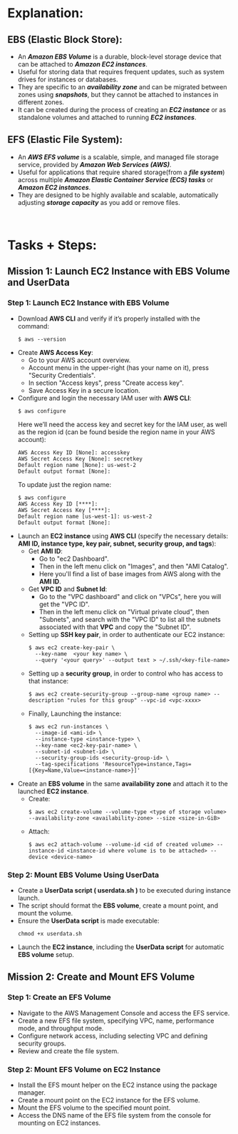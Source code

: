 # Explanation:
## EBS (Elastic Block Store):
* An ***Amazon EBS Volume*** is a durable, block-level storage device that can be attached to ***Amazon EC2 instances***. <br/>
* Useful for storing data that requires frequent updates, such as system drives for instances or databases. <br/>
* They are specific to an ***availability zone*** and can be migrated between zones using ***snapshots***, but they cannot be attached to instances in different zones. <br/>
* It can be created during the process of creating an ***EC2 instance*** or as standalone volumes and attached to running ***EC2 instances***. <br/>

## EFS (Elastic File System):
* An ***AWS EFS volume*** is a scalable, simple, and managed file storage service, provided by ***Amazon Web Services (AWS)***. <br/>
* Useful for applications that require shared storage(from a ***file system***) across multiple ***Amazon Elastic Container Service (ECS) tasks*** or ***Amazon EC2 instances***. <br/>
* They are designed to be highly available and scalable, automatically adjusting ***storage capacity*** as you add or remove files. <br/>

<br/>

# Tasks + Steps:
## Mission 1: Launch EC2 Instance with EBS Volume and UserData
### Step 1: Launch EC2 Instance with EBS Volume
* Download **AWS CLI** and verify if it’s properly installed with the command:
  ```
  $ aws --version
  ```
* Create **AWS Access Key**:
  - Go to your AWS account overview.
  - Account menu in the upper-right (has your name on it), press "Security Credentials".
  - In section "Access keys", press "Create access key".
  - Save Access Key in a secure location.
* Configure and login the necessary IAM user with **AWS CLI**:
  ```
  $ aws configure
  ```
  Here we’ll need the access key and secret key for the IAM user, as well as the region id (can be found beside the region name in your AWS account):
  ```
  AWS Access Key ID [None]: accesskey
  AWS Secret Access Key [None]: secretkey
  Default region name [None]: us-west-2
  Default output format [None]:
  ```
  To update just the region name:
  ```
  $ aws configure
  AWS Access Key ID [****]:
  AWS Secret Access Key [****]:
  Default region name [us-west-1]: us-west-2
  Default output format [None]:
  ```
* Launch an **EC2 instance** using **AWS CLI** (specify the necessary details: **AMI ID, instance type, key pair, subnet, security group, and tags**):
  - Get **AMI ID**:
    - Go to "ec2 Dashboard".
    - Then in the left menu click on "Images", and then "AMI Catalog".
    - Here you'll find a list of base images from AWS along with the **AMI ID**.
  - Get **VPC ID** and **Subnet Id**:
    - Go to the "VPC dashboard" and click on "VPCs", here you will get the "VPC ID".
    - Then in the left menu click on "Virtual private cloud", then "Subnets", and search with the "VPC ID" to list all the subnets associated with that **VPC** and copy the "Subnet ID".
  - Setting up **SSH key pair**, in order to authenticate our EC2 instance:
    ```
    $ aws ec2 create-key-pair \       
      --key-name  <your key name> \
      --query '<your query>' --output text > ~/.ssh/<key-file-name>
    ```
  - Setting up a **security group**, in order to control who has access to that instance:
    ```
    $ aws ec2 create-security-group --group-name <group name> --description "rules for this group" --vpc-id <vpc-xxxx>
    ```
  - Finally, Launching the instance:
    ```
    $ aws ec2 run-instances \
      --image-id <ami-id> \
      --instance-type <instance-type> \
      --key-name <ec2-key-pair-name> \
      --subnet-id <subnet-id> \
      --security-group-ids <security-group-id> \
      --tag-specifications 'ResourceType=instance,Tags=[{Key=Name,Value=<instance-name>}]'
    ```
* Create an **EBS volume** in the same **availability zone** and attach it to the launched **EC2 instance**.
  - Create:
    ```
    $ aws ec2 create-volume --volume-type <type of storage volume> --availability-zone <availability-zone> --size <size-in-GiB>
    ```
  - Attach:
    ```
    $ aws ec2 attach-volume --volume-id <id of created volume> --instance-id <instance-id where volume is to be attached> --device <device-name>
    ```
### Step 2: Mount EBS Volume Using UserData
* Create a **UserData script ( userdata.sh )** to be executed during instance launch.
* The script should format the **EBS volume**, create a mount point, and mount the volume.
* Ensure the **UserData script** is made executable:
  ```
  chmod +x userdata.sh
  ```
* Launch the **EC2 instance**, including the **UserData script** for automatic **EBS volume** setup.

## Mission 2: Create and Mount EFS Volume
### Step 1: Create an EFS Volume
* Navigate to the AWS Management Console and access the EFS service.
* Create a new EFS file system, specifying VPC, name, performance mode, and throughput mode.
* Configure network access, including selecting VPC and defining security groups.
* Review and create the file system.
### Step 2: Mount EFS Volume on EC2 Instance
* Install the EFS mount helper on the EC2 instance using the package manager.
* Create a mount point on the EC2 instance for the EFS volume.
* Mount the EFS volume to the specified mount point.
* Access the DNS name of the EFS file system from the console for mounting on EC2 instances.
